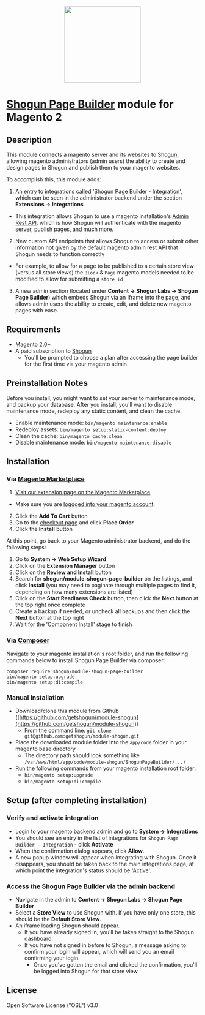 <p align="center">
  <a href="https://www.getshogun.com/">
    <img width="200" src="https://assets-global.website-files.com/5cbfa773633cb30f73421375/5cbfb26f2c7ff4b8d83386bb_logo.svg">
  </a>
</p>

# [Shogun Page Builder](https://www.getshogun.com/) module for Magento 2

## Description
This module connects a magento server and its websites to [Shogun](https://www.getshogun.com/), allowing magento administrators (admin users) the ability to create and design pages in Shogun and publish them to your magento websites.

To accomplish this, this module adds:

1. An entry to integrations called 'Shogun Page Builder - Integration', which can be seen in the administrator backend under the section **Extensions -> Integrations**
  - This integration allows Shogun to use a magento installation's [Admin Rest API](https://devdocs.magento.com/redoc/2.3/admin-rest-api.html), which is how Shogun will authenticate with the magento server, publish pages, and much more.
2. New custom API endpoints that allows Shogun to access or submit other information not given by the default magento admin rest API that Shogun needs to function correctly
  - For example, to allow for a page to be published to a certain store view (versus all store views) the `Block` & `Page` magento models needed to be modified to allow for submitting a `store_id`
3. A new admin section (located under **Content -> Shogun Labs -> Shogun Page Builder**) which embeds Shogun via an Iframe into the page, and allows admin users the ability to create, edit, and delete new magento pages with ease.

## Requirements
- Magento 2.0+
- A paid subscription to [Shogun](https://www.getshogun.com/)
  - You'll be prompted to choose a plan after accessing the page builder for the first time via your magento admin

## Preinstallation Notes

Before you install, you might want to set your server to maintenance mode, and backup your database. After you install, you'll want to disable maintenance mode, redeploy any static content, and clean the cache.

- Enable maintenance mode: `bin/magento maintenance:enable`
- Redeploy assets: `bin/magento setup:static-content:deploy`
- Clean the cache: `bin/magento cache:clean`
- Disable maintenance mode: `bin/magento maintenance:disable`

## Installation
### Via [Magento Marketplace](https://marketplace.magento.com/)
1. [Visit our extension page on the Magento Marketplace](https://marketplace.magento.com/shogun-shogun-page-builder-extension.html)
  - Make sure you are [loggged into your magento account](https://account.magento.com/applications/customer/login/).
2. Click the **Add To Cart** button
3. Go to the [checkout page](https://marketplace.magento.com/checkout/) and click **Place Order**
4. Click the **Install** button

At this point, go back to your Magento administrator backend, and do the following steps:

1. Go to **System -> Web Setup Wizard**
2. Click on the **Extension Manager** button
3. Click on the **Review and Install** button
4. Search for **shogun/module-shogun-page-builder** on the listings, and click **Install** (you may need to paginate through multiple pages to find it, depending on how many extensions are listed)
5. Click on the **Start Readiness Check** button, then click the **Next** button at the top right once complete
6. Create a backup if needed, or uncheck all backups and then click the **Next** button at the top right
7. Wait for the 'Component Install' stage to finish

### Via [Composer](https://getcomposer.org/download/)
Navigate to your magento installation's root folder, and run the following commands below to install Shogun Page Builder via composer:

```
composer require shogun/module-shogun-page-builder
bin/magento setup:upgrade
bin/magento setup:di:compile
```

### Manual Installation
- Download/clone this module from Github ([https://github.com/getshogun/module-shogun](https://github.com/getshogun/module-shogun))
  - From the command line: `git clone git@github.com:getshogun/module-shogun.git`
- Place the downloaded module folder into the `app/code` folder in your magento base directory
  - The directory path should look something like `/var/www/html/app/code/module-shogun/ShogunPageBuilder/...)`
- Run the following commands from your magento installation root folder:
  - `bin/magento setup:upgrade`
  - `bin/magento setup:di:compile`

## Setup (after completing installation)
### Verify and activate integration
- Login to your magento backend admin and go to **System -> Integrations**
- You should see an entry in the list of integrations for `Shogun Page Builder - Integration` - click **Activate**
- When the confirmation dialog appears, click **Allow**.
- A new popup window will appear when integrating with Shogun. Once it disappears, you should be taken back to the main integrations page, at which point the integration's status should be 'Active'.


### Access the Shogun Page Builder via the admin backend
- Navigate in the admin to **Content -> Shogun Labs -> Shogun Page Builder**
- Select a **Store View** to use Shogun with. If you have only one store, this should be the **Default Store View**.
- An iframe loading Shogun should appear.
  - If you have already signed in, you'll be taken straight to the Shogun dashboard.
  - If you have not signed in before to Shogun, a message asking to confirm your login will appear, which will send you an email confirming your login.
    - Once you've gotten the email and clicked the confirmation, you'll be logged into Shogun for that store view.

## License
Open Software License ("OSL") v3.0